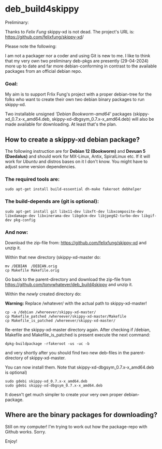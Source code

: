 # deb_build4skippy

Preliminary:

Thanks to *Felix Fung* skippy-xd is not dead. The project's URL is: <https://github.com/felixfung/skippy-xd>/

Please note the following:

I am not a packager nor a coder and using Git is new to me. I like to think that my very own two preliminary deb-pkgs are presently (29-04-2024) more up to date and far more debian-conforming in contrast to the available packages from an official debian repo.

### Goal:

My aim is to support Frlix Fung's project with a proper debian-tree for the folks who want to create their own two debian binary packages to run skippy-xd.

Two installable unsigned *'Debian Bookworm-amd64'* packages (skippy-xd_0.7.x-x_amd64.deb, skippy-xd-dbgsym_0.7.x-x_amd64.deb) will also be made available for downloading. At least that's the plan.

## How to create a skippy-xd debian package?

The following instruction are for **Debian 12 (Bookworm)** and **Devuan 5 (Daedalus)** and should work for MX-Linux, Antix, SpiralLinux etc. If it will work for *Ubuntu* and distros bases on it I don't know. You might have to adjust some version dependencies.

### The required tools are:
```
sudo apt-get install build-essential dh-make fakeroot debhelper
```

### The build-depends are (git is optional):

```
sudo apt-get install git libx11-dev libxft-dev libxcomposite-dev libxdamage-dev libxinerama-dev libgdcm-dev libjpeg62-turbo-dev libgif-dev pkg-config
```

### And now:

Download the zip-file from: <https://github.com/felixfung/skippy-xd> and unzip it.

Within that new directory (skippy-xd-master do:
```
mv /DEBIAN  /DEBIAN.orig
cp Makefile Makefile.orig
```

Go back to the parent-directory and download the zip-file from <https://github.com/tonywhatever/deb_build4skippy> and unzip it.

Within the *newly* created directory do:

**Warning:** Replace /whatever/ with the actual path to skippy-xd-master!
```
cp -a /debian /whereever/skippy-xd-master/
cp Makefile_patched /whereever/skippy-xd-master/Makefile
cp Makefile_is_patched /whereever/skippy-xd-master/
```

Re-enter the skippy-xd-master directory again. After checking if /debian, Makefile and Makefile_is_patched is present execute the next command:
```
dpkg-buildpackage -rfakeroot -us -uc -b
```

and very shortly after you should find two new deb-files in the parent-directory of skippy-xd-master.

You can now install them. Note that skippy-xd-dbgsym_0.7.x-x_amd64.deb is optional)
```
sudo gdebi skippy-xd_0.7.x-x_amd64.deb
sudo gdebi skippy-xd-dbgsym_0.7.x-x_amd64.deb
```

It doesn't get much simpler to create your very own proper debian-package.


## Where are the binary packages for downloading?

Still on my computer! I'm trying to work out how the package-repo with Github works. Sorry.

Enjoy!

